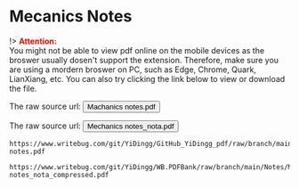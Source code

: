 # Mecanics Notes

!> **<span style='color:red'>Attention:</span>**<br>
You might not be able to view pdf online on the mobile devices as the broswer usually dosen't support the extension. Therefore, make sure you are using a mordern broswer on PC, such as Edge, Chrome, Quark, LianXiang, etc. You can also try clicking the link below to view or download
the file.

The raw source url: <button onclick="window.open('https://www.writebug.com/git/YiDingg/WB.PDFBank/raw/commit/0310f15fdd49f015d9513662ba2b99f7ff763bfa/Notes/Machanics notes.pdf')" type="button">Machanics notes.pdf</button>

The raw source url: <button onclick="window.open('https://www.writebug.com/git/YiDingg/WB.PDFBank/raw/branch/main/Notes/Mechanics notes_nota_compressed.pdf')" type="button">Mechanics notes_nota.pdf</button>

```pdf
https://www.writebug.com/git/YiDingg/GitHub_YiDingg_pdf/raw/branch/main/Machanics notes.pdf
```

```pdf
https://www.writebug.com/git/YiDingg/WB.PDFBank/raw/branch/main/Notes/Mechanics notes_nota_compressed.pdf
```